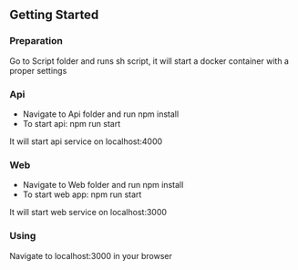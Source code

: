 ## Getting Started

### Preparation

Go to Script folder and runs sh script, it will start a docker container with a proper settings

### Api
* Navigate to Api folder and run npm install
* To start api: npm run start

It will start api service on localhost:4000

### Web
* Navigate to Web folder and run npm install
* To start web app: npm run start

It will start web service on localhost:3000

### Using
Navigate to localhost:3000 in your browser

